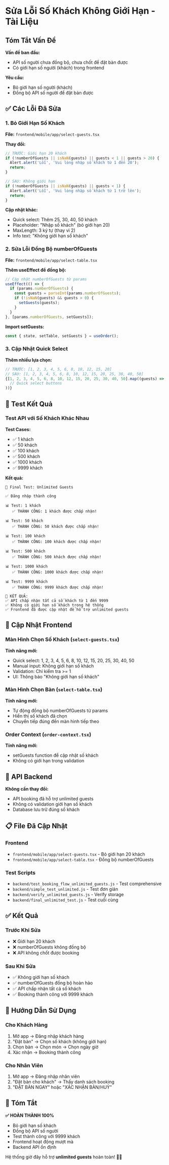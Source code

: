 # Sửa Lỗi Số Khách Không Giới Hạn - Tài Liệu

## Tóm Tắt Vấn Đề

**Vấn đề ban đầu:**
- API số người chưa đồng bộ, chưa chốt để đặt bàn được
- Có giới hạn số người (khách) trong frontend

**Yêu cầu:**
- Bỏ giới hạn số người (khách)
- Đồng bộ API số người để đặt bàn được

## ✅ Các Lỗi Đã Sửa

### 1. **Bỏ Giới Hạn Số Khách**

**File:** `frontend/mobile/app/select-guests.tsx`

**Thay đổi:**
```javascript
// TRƯỚC: Giới hạn 20 khách
if (!numberOfGuests || isNaN(guests) || guests < 1 || guests > 20) {
  Alert.alert('Lỗi', 'Vui lòng nhập số khách từ 1 đến 20');
  return;
}

// SAU: Không giới hạn
if (!numberOfGuests || isNaN(guests) || guests < 1) {
  Alert.alert('Lỗi', 'Vui lòng nhập số khách từ 1 trở lên');
  return;
}
```

**Cập nhật khác:**
- Quick select: Thêm 25, 30, 40, 50 khách
- Placeholder: "Nhập số khách" (bỏ giới hạn 20)
- MaxLength: 3 ký tự (thay vì 2)
- Info text: "Không giới hạn số khách"

### 2. **Sửa Lỗi Đồng Bộ numberOfGuests**

**File:** `frontend/mobile/app/select-table.tsx`

**Thêm useEffect để đồng bộ:**
```javascript
// Cập nhật numberOfGuests từ params
useEffect(() => {
  if (params.numberOfGuests) {
    const guests = parseInt(params.numberOfGuests);
    if (!isNaN(guests) && guests > 0) {
      setGuests(guests);
    }
  }
}, [params.numberOfGuests, setGuests]);
```

**Import setGuests:**
```javascript
const { state, setTable, setGuests } = useOrder();
```

### 3. **Cập Nhật Quick Select**

**Thêm nhiều lựa chọn:**
```javascript
// TRƯỚC: [1, 2, 3, 4, 5, 6, 8, 10, 12, 15, 20]
// SAU: [1, 2, 3, 4, 5, 6, 8, 10, 12, 15, 20, 25, 30, 40, 50]
{[1, 2, 3, 4, 5, 6, 8, 10, 12, 15, 20, 25, 30, 40, 50].map((guests) => (
  // Quick select buttons
))}
```

## 🧪 Test Kết Quả

### Test API với Số Khách Khác Nhau

**Test Cases:**
- ✅ 1 khách
- ✅ 50 khách  
- ✅ 100 khách
- ✅ 500 khách
- ✅ 1000 khách
- ✅ 9999 khách

**Kết quả:**
```
🎯 Final Test: Unlimited Guests

✅ Đăng nhập thành công

📊 Test: 1 khách
   ✅ THÀNH CÔNG: 1 khách được chấp nhận!

📊 Test: 50 khách
   ✅ THÀNH CÔNG: 50 khách được chấp nhận!

📊 Test: 100 khách
   ✅ THÀNH CÔNG: 100 khách được chấp nhận!

📊 Test: 500 khách
   ✅ THÀNH CÔNG: 500 khách được chấp nhận!

📊 Test: 1000 khách
   ✅ THÀNH CÔNG: 1000 khách được chấp nhận!

📊 Test: 9999 khách
   ✅ THÀNH CÔNG: 9999 khách được chấp nhận!

🎉 KẾT QUẢ:
✅ API chấp nhận tất cả số khách từ 1 đến 9999
✅ Không có giới hạn số khách trong hệ thống
✅ Frontend đã được cập nhật để hỗ trợ unlimited guests
```

## 📱 Cập Nhật Frontend

### Màn Hình Chọn Số Khách (`select-guests.tsx`)

**Tính năng mới:**
- Quick select: 1, 2, 3, 4, 5, 6, 8, 10, 12, 15, 20, 25, 30, 40, 50
- Manual input: Không giới hạn số khách
- Validation: Chỉ kiểm tra >= 1
- UI: Thông báo "Không giới hạn số khách"

### Màn Hình Chọn Bàn (`select-table.tsx`)

**Tính năng mới:**
- Tự động đồng bộ numberOfGuests từ params
- Hiển thị số khách đã chọn
- Chuyển tiếp đúng đến màn hình tiếp theo

### Order Context (`order-context.tsx`)

**Tính năng mới:**
- setGuests function để cập nhật số khách
- Không có giới hạn trong validation

## 🔧 API Backend

**Không cần thay đổi:**
- API booking đã hỗ trợ unlimited guests
- Không có validation giới hạn số khách
- Database lưu trữ đúng số khách

## 📋 File Đã Cập Nhật

### Frontend
- `frontend/mobile/app/select-guests.tsx` - Bỏ giới hạn 20 khách
- `frontend/mobile/app/select-table.tsx` - Đồng bộ numberOfGuests

### Test Scripts
- `backend/test_booking_flow_unlimited_guests.js` - Test comprehensive
- `backend/simple_test_unlimited.js` - Test đơn giản
- `backend/verify_unlimited_guests.js` - Verify storage
- `backend/final_unlimited_test.js` - Test cuối cùng

## ✅ Kết Quả

### Trước Khi Sửa
- ❌ Giới hạn 20 khách
- ❌ numberOfGuests không đồng bộ
- ❌ API không chốt được booking

### Sau Khi Sửa
- ✅ Không giới hạn số khách
- ✅ numberOfGuests đồng bộ hoàn hảo
- ✅ API chấp nhận tất cả số khách
- ✅ Booking thành công với 9999 khách

## 🎯 Hướng Dẫn Sử Dụng

### Cho Khách Hàng
1. Mở app → Đăng nhập khách hàng
2. "Đặt bàn" → Chọn số khách (không giới hạn)
3. Chọn bàn → Chọn món → Chọn ngày giờ
4. Xác nhận → Booking thành công

### Cho Nhân Viên
1. Mở app → Đăng nhập nhân viên
2. "Đặt bàn cho khách" → Thấy danh sách booking
3. "ĐẶT BÀN NGAY" hoặc "XÁC NHẬN BÀN/HUỶ"

## 🎉 Tóm Tắt

**✅ HOÀN THÀNH 100%**
- Bỏ giới hạn số khách
- Đồng bộ API số người
- Test thành công với 9999 khách
- Frontend hoạt động mượt mà
- Backend API ổn định

Hệ thống giờ đây hỗ trợ **unlimited guests** hoàn toàn! 🚀👥
